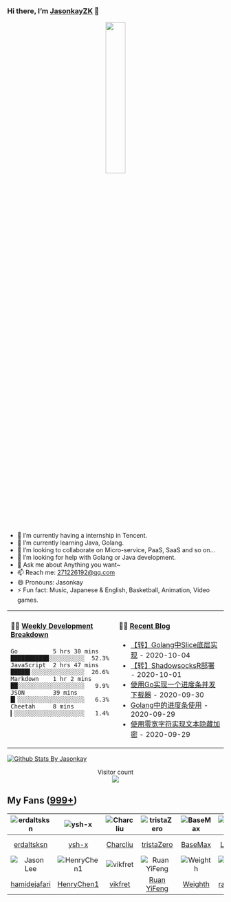 ### Hi there, I’m [JasonkayZK](https://jasonkayzk.github.io/) 👋

<p align="center">
  <img src="https://github.com/JasonkayZK/jasonkayzk/blob/master/hello-world.gif" width="30%">
</p>


- 🔭 I’m currently having a internship in Tencent.
- 🌱 I’m currently learning Java, Golang.
- 👯 I’m looking to collaborate on Micro-service, PaaS, SaaS and so on…
- 🤔 I’m looking for help with Golang or Java development.
- 💬 Ask me about Anything you want~
- 📫 Reach me: 271226192@qq.com
- 😄 Pronouns: Jasonkay
- ⚡ Fun fact: Music, Japanese & English, Basketball, Animation, Video games.

<table width="800px">
<tr>
<td valign="top" width="50%">

#### 🏊‍♂️ <a href="https://gist.github.com/JasonkayZK/59ead22758ee823e48b558d3cff332f1" target="_blank">Weekly Development Breakdown</a>

<!-- code_time starts -->

```text
Go          5 hrs 30 mins  ██████████▉░░░░░░░░░░  52.3%
JavaScript  2 hrs 47 mins  █████▌░░░░░░░░░░░░░░░  26.6%
Markdown    1 hr 2 mins    ██░░░░░░░░░░░░░░░░░░░   9.9%
JSON        39 mins        █▎░░░░░░░░░░░░░░░░░░░   6.3%
Cheetah     8 mins         ▎░░░░░░░░░░░░░░░░░░░░   1.4%
```

<!-- code_time ends -->
</td>

<td valign="top" width="50%">

#### 🤹‍♀️ <a href="https://jasonkayzk.github.io/" target="_blank">Recent Blog</a>

<!-- blog starts -->
* <a href='https://jasonkayzk.github.io/2020/10/04/%E3%80%90%E8%BD%AC%E3%80%91Golang%E4%B8%ADSlice%E5%BA%95%E5%B1%82%E5%AE%9E%E7%8E%B0/' target='_blank'>【转】Golang中Slice底层实现</a> - 2020-10-04
* <a href='https://jasonkayzk.github.io/2020/10/01/%E3%80%90%E8%BD%AC%E3%80%91ShadowsocksR%E9%83%A8%E7%BD%B2/' target='_blank'>【转】ShadowsocksR部署</a> - 2020-10-01
* <a href='https://jasonkayzk.github.io/2020/09/30/%E4%BD%BF%E7%94%A8Go%E5%AE%9E%E7%8E%B0%E4%B8%80%E4%B8%AA%E8%BF%9B%E5%BA%A6%E6%9D%A1%E5%B9%B6%E5%8F%91%E4%B8%8B%E8%BD%BD%E5%99%A8/' target='_blank'>使用Go实现一个进度条并发下载器</a> - 2020-09-30
* <a href='https://jasonkayzk.github.io/2020/09/29/Golang%E4%B8%AD%E7%9A%84%E8%BF%9B%E5%BA%A6%E6%9D%A1%E4%BD%BF%E7%94%A8/' target='_blank'>Golang中的进度条使用</a> - 2020-09-29
* <a href='https://jasonkayzk.github.io/2020/09/29/%E4%BD%BF%E7%94%A8%E9%9B%B6%E5%AE%BD%E5%AD%97%E7%AC%A6%E5%AE%9E%E7%8E%B0%E6%96%87%E6%9C%AC%E9%9A%90%E8%97%8F%E5%8A%A0%E5%AF%86/' target='_blank'>使用零宽字符实现文本隐藏加密</a> - 2020-09-29
<!-- blog ends -->

</td>
</tr>

</table>


[![Github Stats By Jasonkay](https://github-readme-stats.vercel.app/api?username=jasonkayzk&show_icons=true&title_color=0366d6&icon_color=ffc83d&text_color=24292e&bg_color=fff)](https://github.com/jasonkayzk/)


<p align="center"> 
  Visitor count<br>
  <img src="https://profile-counter.glitch.me/jasonkayzk/count.svg" />
</p>

## My Fans ([999+](https://github.com/jasonkayzk?tab=followers))

| ![erdaltsksn](https://avatars0.githubusercontent.com/u/22197800?s=80&v=4) | ![ysh-x](https://avatars3.githubusercontent.com/u/42147996?s=80&v=4) | ![Charcliu](https://avatars2.githubusercontent.com/u/23503649?s=80&v=4) | ![tristaZero](https://avatars2.githubusercontent.com/u/27757146?s=80&v=4) | ![BaseMax](https://avatars3.githubusercontent.com/u/2658040?s=80&v=4) | ![LouisYLWang](https://avatars3.githubusercontent.com/u/11455901?s=80&v=4) | ![ASJ-PAYIZ](https://avatars1.githubusercontent.com/u/48379266?s=80&v=4) | ![wangxiaoxiang5599](https://avatars2.githubusercontent.com/u/31461411?s=80&v=4) |
| :----------------------------------------------------------: | :----------------------------------------------------------: | :----------------------------------------------------------: | :----------------------------------------------------------: | :----------------------------------------------------------: | :----------------------------------------------------------: | :----------------------------------------------------------: | :----------------------------------------------------------: |
|         [erdaltsksn](https://github.com/erdaltsksn)          |              [ysh-x](https://github.com/ysh-x)               |           [Charcliu](https://github.com/Charcliu)            |         [tristaZero](https://github.com/tristaZero)          |            [BaseMax](https://github.com/BaseMax)             |        [LouisYLWang](https://github.com/LouisYLWang)         |          [ASJ-PAYIZ](https://github.com/ASJ-PAYIZ)           |  [wangxiaoxiang5599](https://github.com/wangxiaoxiang5599)   |
| ![Jason Lee](https://avatars1.githubusercontent.com/u/37927931?s=80&v=4) | ![HenryChen1](https://avatars3.githubusercontent.com/u/24852788?s=80&v=4) | ![vikfret](https://avatars3.githubusercontent.com/u/56179621?s=80&v=4) | ![Ruan YiFeng](https://avatars2.githubusercontent.com/u/905434?s=80&v=4) | ![Weighth](https://avatars3.githubusercontent.com/u/55311703?s=80&v=4) | ![rakzhodekams](https://avatars0.githubusercontent.com/u/16127381?s=80&v=4) | ![flashfoxter](https://avatars1.githubusercontent.com/u/2852886?s=80&v=4) | ![DuHouAn](https://avatars0.githubusercontent.com/u/33805265?s=80&v=4) |
|       [hamidejafari](https://github.com/hamidejafari)        |         [HenryChen1](https://github.com/HenryChen1)          |            [vikfret](https://github.com/vikfret)             |           [Ruan YiFeng](https://github.com/ruanyf)           |            [Weighth](https://github.com/Weighth)             |       [rakzhodekams](https://github.com/rakzhodekams)        |        [flashfoxter](https://github.com/flashfoxter)         |            [DuHouAn](https://github.com/DuHouAn)             |

